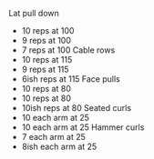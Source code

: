 Lat pull down
- 10 reps at 100
- 9 reps at 100
- 7 reps at 100
Cable rows
- 10 reps at 115
- 9 reps at 115
- 6ish reps at 115
Face pulls
- 10 reps at 80
- 10 reps at 80
- 10ish reps at 80
Seated curls
- 10 each arm at 25
- 10 each arm at 25
Hammer curls
- 7 each arm at 25
- 8ish each arm at 25